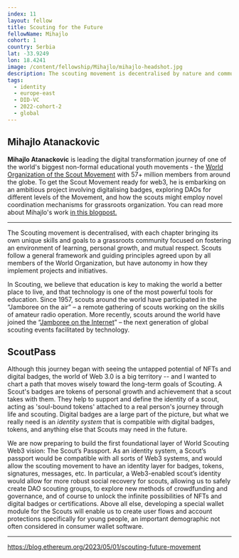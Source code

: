 ```yaml
---
index: 11
layout: fellow
title: Scouting for the Future
fellowName: Mihajlo
cohort: 1
country: Serbia
lat: -33.9249
lon: 18.4241
image: /content/fellowship/Mihajlo/mihajlo-headshot.jpg
description: The scouting movement is decentralised by nature and community-driven by essence. They are working on a Scout’s passport on chain, onboarding youth all over the world.
tags:
  - identity
  - europe-east
  - DID-VC
  - 2022-cohort-2
  - global
---
```


## **Mihajlo Atanackovic**

**Mihajlo Atanackovic** is leading the digital transformation journey of one of the world's biggest non-formal educational youth movements - the [World Organization of the Scout Movement](https://www.scout.org/) with 57+ million members from around the globe. To get the Scout Movement ready for web3, he is embarking on an ambitious project involving digitalising badges, exploring DAOs for different levels of the Movement, and how the scouts might employ novel coordination mechanisms for grassroots organization. You can read more about Mihajlo's work [in this blogpost.](https://blog.ethereum.org/2023/05/01/scouting-future-movement)

---

The Scouting movement is decentralised, with each chapter bringing its own unique skills and goals to a grassroots community focused on fostering an environment of learning, personal growth, and mutual respect. Scouts follow a general framework and guiding principles agreed upon by all members of the World Organization, but have autonomy in how they implement projects and initiatives.

In Scouting, we believe that education is key to making the world a better place to live, and that technology is one of the most powerful tools for education. Since 1957, scouts around the world have participated in the “Jamboree on the air” – a remote gathering of scouts working on the skills of amateur radio operation. More recently, scouts around the world have joined the “[Jamboree on the Internet](https://www.jotajoti.info/)” – the next generation of global scouting events facilitated by technology.

## ScoutPass

Although this journey began with seeing the untapped potential of NFTs and digital badges, the world of Web 3.0 is a big territory -- and I wanted to chart a path that moves wisely toward the long-term goals of Scouting. A Scout's badges are tokens of personal growth and achievement that a scout takes with them. They help to support and define the identity of a scout, acting as 'soul-bound tokens' attached to a real person's journey through life and scouting. Digital badges are a large part of the picture, but what we really need is an _identity system_ that is compatible with digital badges, tokens, and anything else that Scouts may need in the future.

We are now preparing to build the first foundational layer of World Scouting Web3 vision: The Scout’s Passport. As an identity system, a Scout’s passport would be compatible with all sorts of Web3 systems, and would allow the scouting movement to have an identity layer for badges, tokens, signatures, messages, etc. In particular, a Web3-enabled scout’s identity would allow for more robust social recovery for scouts, allowing us to safely create DAO scouting groups, to explore new methods of crowdfunding and governance, and of course to unlock the infinite possibilities of NFTs and digital badges or certifications. Above all else, developing a special wallet module for the Scouts will enable us to create user flows and account protections specifically for young people, an important demographic not often considered in consumer wallet software.

---

https://blog.ethereum.org/2023/05/01/scouting-future-movement
